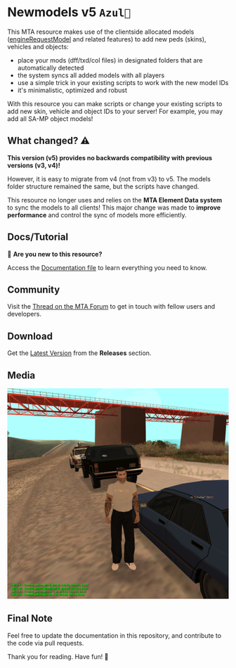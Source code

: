 # Newmodels v5 `Azul💙`

This MTA resource makes use of the clientside allocated models ([engineRequestModel](https://wiki.multitheftauto.com/wiki/EngineRequestModel) and related features) to add new peds (skins), vehicles and objects:

- place your mods (dff/txd/col files) in designated folders that are automatically detected
- the system syncs all added models with all players
- use a simple trick in your existing scripts to work with the new model IDs
- it's minimalistic, optimized and robust

With this resource you can make scripts or change your existing scripts to add new skin, vehicle and object IDs to your server! For example, you may add all SA-MP object models!

## What changed? ⚠️

**This version (v5) provides no backwards compatibility with previous versions (v3, v4)!**

However, it is easy to migrate from v4 (not from v3) to v5. The models folder structure remained the same, but the scripts have changed.

This resource no longer uses and relies on the **MTA Element Data system** to sync the models to all clients! This major change was made to **improve performance** and control the sync of models more efficiently.

## Docs/Tutorial

🚀 **Are you new to this resource?**

Access the [Documentation file](/.github/doc/DOCUMENTATION.md) to learn everything you need to know.

## Community

Visit the [Thread on the MTA Forum](https://forum.mtasa.com/topic/133212-rel-add-new-models-library/) to get in touch with fellow users and developers.

## Download

Get the [Latest Version](https://github.com/Fernando-A-Rocha/mta-add-models/releases/latest) from the **Releases** section.

## Media

![Screenshot 1](/.github/img/ss1.png)

## Final Note

Feel free to update the documentation in this repository, and contribute to the code via pull requests.

Thank you for reading. Have fun! 🎉
